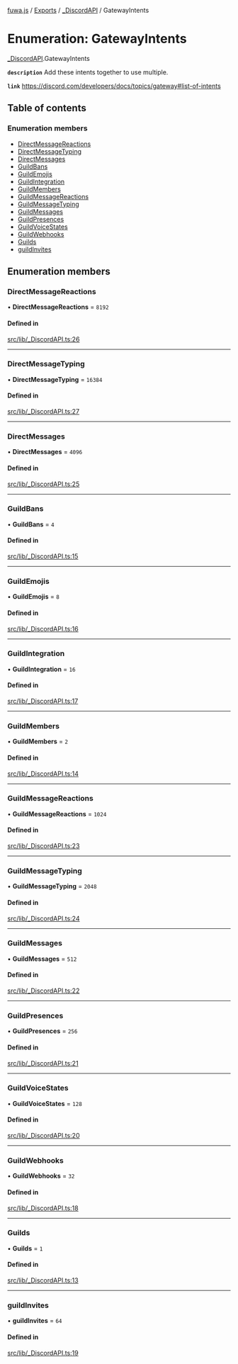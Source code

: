 [fuwa.js](../README.md) / [Exports](../modules.md) / [_DiscordAPI](../modules/_DiscordAPI.md) / GatewayIntents

# Enumeration: GatewayIntents

[_DiscordAPI](../modules/_DiscordAPI.md).GatewayIntents

**`description`** Add these intents together to use multiple.

**`link`** https://discord.com/developers/docs/topics/gateway#list-of-intents

## Table of contents

### Enumeration members

- [DirectMessageReactions](_DiscordAPI.GatewayIntents.md#directmessagereactions)
- [DirectMessageTyping](_DiscordAPI.GatewayIntents.md#directmessagetyping)
- [DirectMessages](_DiscordAPI.GatewayIntents.md#directmessages)
- [GuildBans](_DiscordAPI.GatewayIntents.md#guildbans)
- [GuildEmojis](_DiscordAPI.GatewayIntents.md#guildemojis)
- [GuildIntegration](_DiscordAPI.GatewayIntents.md#guildintegration)
- [GuildMembers](_DiscordAPI.GatewayIntents.md#guildmembers)
- [GuildMessageReactions](_DiscordAPI.GatewayIntents.md#guildmessagereactions)
- [GuildMessageTyping](_DiscordAPI.GatewayIntents.md#guildmessagetyping)
- [GuildMessages](_DiscordAPI.GatewayIntents.md#guildmessages)
- [GuildPresences](_DiscordAPI.GatewayIntents.md#guildpresences)
- [GuildVoiceStates](_DiscordAPI.GatewayIntents.md#guildvoicestates)
- [GuildWebhooks](_DiscordAPI.GatewayIntents.md#guildwebhooks)
- [Guilds](_DiscordAPI.GatewayIntents.md#guilds)
- [guildInvites](_DiscordAPI.GatewayIntents.md#guildinvites)

## Enumeration members

### DirectMessageReactions

• **DirectMessageReactions** = `8192`

#### Defined in

[src/lib/_DiscordAPI.ts:26](https://github.com/Fuwajs/Fuwa.js/blob/6865cb6/src/lib/_DiscordAPI.ts#L26)

___

### DirectMessageTyping

• **DirectMessageTyping** = `16384`

#### Defined in

[src/lib/_DiscordAPI.ts:27](https://github.com/Fuwajs/Fuwa.js/blob/6865cb6/src/lib/_DiscordAPI.ts#L27)

___

### DirectMessages

• **DirectMessages** = `4096`

#### Defined in

[src/lib/_DiscordAPI.ts:25](https://github.com/Fuwajs/Fuwa.js/blob/6865cb6/src/lib/_DiscordAPI.ts#L25)

___

### GuildBans

• **GuildBans** = `4`

#### Defined in

[src/lib/_DiscordAPI.ts:15](https://github.com/Fuwajs/Fuwa.js/blob/6865cb6/src/lib/_DiscordAPI.ts#L15)

___

### GuildEmojis

• **GuildEmojis** = `8`

#### Defined in

[src/lib/_DiscordAPI.ts:16](https://github.com/Fuwajs/Fuwa.js/blob/6865cb6/src/lib/_DiscordAPI.ts#L16)

___

### GuildIntegration

• **GuildIntegration** = `16`

#### Defined in

[src/lib/_DiscordAPI.ts:17](https://github.com/Fuwajs/Fuwa.js/blob/6865cb6/src/lib/_DiscordAPI.ts#L17)

___

### GuildMembers

• **GuildMembers** = `2`

#### Defined in

[src/lib/_DiscordAPI.ts:14](https://github.com/Fuwajs/Fuwa.js/blob/6865cb6/src/lib/_DiscordAPI.ts#L14)

___

### GuildMessageReactions

• **GuildMessageReactions** = `1024`

#### Defined in

[src/lib/_DiscordAPI.ts:23](https://github.com/Fuwajs/Fuwa.js/blob/6865cb6/src/lib/_DiscordAPI.ts#L23)

___

### GuildMessageTyping

• **GuildMessageTyping** = `2048`

#### Defined in

[src/lib/_DiscordAPI.ts:24](https://github.com/Fuwajs/Fuwa.js/blob/6865cb6/src/lib/_DiscordAPI.ts#L24)

___

### GuildMessages

• **GuildMessages** = `512`

#### Defined in

[src/lib/_DiscordAPI.ts:22](https://github.com/Fuwajs/Fuwa.js/blob/6865cb6/src/lib/_DiscordAPI.ts#L22)

___

### GuildPresences

• **GuildPresences** = `256`

#### Defined in

[src/lib/_DiscordAPI.ts:21](https://github.com/Fuwajs/Fuwa.js/blob/6865cb6/src/lib/_DiscordAPI.ts#L21)

___

### GuildVoiceStates

• **GuildVoiceStates** = `128`

#### Defined in

[src/lib/_DiscordAPI.ts:20](https://github.com/Fuwajs/Fuwa.js/blob/6865cb6/src/lib/_DiscordAPI.ts#L20)

___

### GuildWebhooks

• **GuildWebhooks** = `32`

#### Defined in

[src/lib/_DiscordAPI.ts:18](https://github.com/Fuwajs/Fuwa.js/blob/6865cb6/src/lib/_DiscordAPI.ts#L18)

___

### Guilds

• **Guilds** = `1`

#### Defined in

[src/lib/_DiscordAPI.ts:13](https://github.com/Fuwajs/Fuwa.js/blob/6865cb6/src/lib/_DiscordAPI.ts#L13)

___

### guildInvites

• **guildInvites** = `64`

#### Defined in

[src/lib/_DiscordAPI.ts:19](https://github.com/Fuwajs/Fuwa.js/blob/6865cb6/src/lib/_DiscordAPI.ts#L19)

